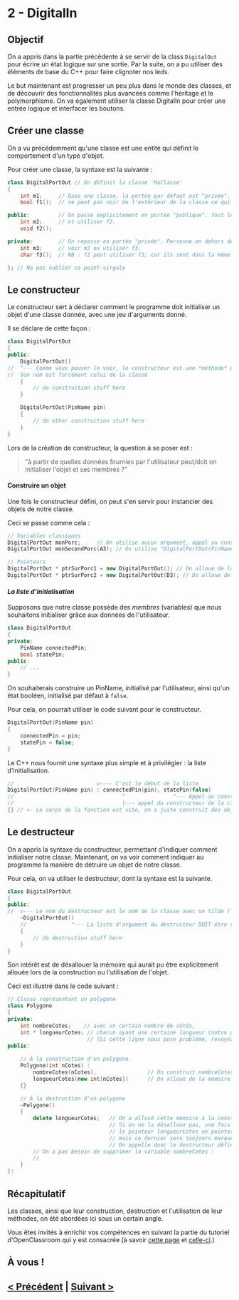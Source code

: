 # 2 - DigitalIn

## Objectif 

On a appris dans la partie précédente à se servir de la class `DigitalOut` pour écrire un état 
logique sur une sortie. 
Par la suite, on a pu utiliser des éléments de base du C++ pour faire clignoter nos leds. 

Le but maintenant est progresser un peu plus dans le monde des classes, et de découvrir des 
fonctionnalités plus avancées comme l'héritage et le polymorphisme. On va également 
utiliser la classe DigitalIn pour créer une entrée logique et interfacer les boutons.


## Créer une classe

On a vu précédemment qu'une classe est une entité qui définit le comportement d'un type
d'objet. 

Pour créer une classe, la syntaxe est la suivante : 

```C++ 
class DigitalPortOut // On définit la classe 'MaClasse'
{
	int m1; 	// Dans une classe, la portée par défaut est "privée". Ceci veut dire qu'on
	bool f1();  // ne peut pas voir de l'extérieur de la classe ce qui est içi

public: 		// On passe explicitement en portée "publique". Tout le monde peut voir m2 
	int m2;		// et utiliser f2. 
	void f2(); 

private: 		// On repasse en portée "privée". Personne en dehors de la classe ne peut
	int m3;  	// voir m3 ou utiliser f3. 
	char f3();  // NB : f2 peut utiliser f3, car ils sont dans la même classe

}; // Ne pas oublier ce point-virgule
```

## Le constructeur

Le constructeur sert à déclarer comment le programme doit initialiser un objet d'une classe
donnée, avec une jeu d'arguments donné. 

Il se déclare de cette façon : 
```C++
class DigitalPortOut
{
public: 
	DigitalPortOut() 
//  ^--- Comme vous pouver le voir, le constructeur est une *méthode* particulière, sans type de retour
// 	Son nom est forcément celui de la classe
	{
		// do construction stuff here
	} 

	DigitalPortOut(PinName pin)
	{
		// do other construction stuff here
	}
}
```

Lors de la création de constructeur, la question à se poser est : 
> "à partir de quelles données fournies par l'utilisateur peut/doit on 
initialiser l'objet et ses membres ?"

#### Construire un objet

Une fois le constructeur défini, on peut s'en servir pour instancier des objets
de notre classe. 

Ceci se passe comme cela : 
```C++
// Variables classiques
DigitalPortOut monPorc; 	// On utilise aucun argument, appel au constructeur "DigitalPortOut()"
DigitalPortOut monSecondPorc(A3); // On utilise "DigitalPortOut(PinName pin)"

// Pointeurs
DigitalPortOut * ptrSurPorc1 = new DigitalPortOut(); // On alloue de la mémoire à un pointeur, sans arg.
DigitalPortOut * ptrSurPorc2 = new DigitalPortOut(D3); // On alloue de la mémoire à un pointeur avec un arg.

```


#### *La liste d'initialisation*

Supposons que notre classe possède des *membres* (variables) que nous souhaitons 
initialiser grâce aux données de l'utilisateur.

```C++
class DigitalPortOut
{
private: 
	PinName connectedPin; 
	bool statePin; 
public: 
	// ...
}
```
On souhaiterais construire un PinName, initialisé par l'utilisateur, ainsi
qu'un état booléen, initialisé par défaut à `false`. 

Pour cela, on pourrait utiliser le code suivant pour le constructeur. 

```C++
DigitalPortOut(PinName pin)
{
	connectedPin = pin; 
	statePin = false; 
}
```

Le C++ nous fournit une syntaxe plus simple et à privilégier : la liste d'initialisation. 
```C++
// 							v---- C'est le début de la liste
DigitalPortOut(PinName pin) : connectedPin(pin), statePin(false)
//									^				^--- Appel au constructeur du type bool prenant comme argument un bool.
//									|--- appel du constructeur de la classe PinName() prenant en argument un PinName.
{} // <- Le corps de la fonction est vite, on a juste construit des objets.
```




## Le destructeur
On a appris la syntaxe du constructeur, permettant d'indiquer comment initialiser notre classe. 
Maintenant, on va voir comment indiquer au programme la manière de détruire un objet de notre classe. 

Pour cela, on va utiliser le destructeur, dont la syntaxe est la suivante. 

```C++
class DigitalPortOut
{
public: 
//  v--- Le nom du destructeur est le nom de la classe avec un tilde ('~') devant. 
	~DigitalPortOut()
	// 				^--- La liste d'argument du destructeur DOIT être vide. 
	{
		// do destruction stuff here
	}
}
``` 

Son intérêt est de désallouer la mémoire qui aurait pu être explicitement allouée lors de la construction
ou l'utilisation de l'objet. 

Ceci est illustré dans le code suivant : 

```C++
// Classe représentant un polygone
class Polygone
{
private: 
	int nombreCotes; 	// avec un certain nombre de côtés, 
	int * longueurCotes; // chacun ayant une certaine longueur (notre pointeur représente la premiere case d'un tableau) 
						 // (Si cette ligne vous pose problème, revoyez le lien entre tableau et pointeur)
public: 
	
	// À la construction d'un polygone 
	Polygone(int nCotes) : 
		nombreCotes(nCotes),   				// On construit nombreCotes à partir de nCotes
		longueurCotes(new int[nCotes]) 		// On alloue de la mémoire pour pouvoir stocker la longueur de chaque côté
	{}

	// À la destruction d'un polygone
	~Polygone() 
	{
		delete longueurCotes; 	// On a alloué cette mémoire à la construction. 
								// Si on ne la désalloue pas, une fois la classe détruite, 
								// le pointeur longueurCotes ne pointera plus sur l'emplacement mémoire,
								// mais ce dernier sera toujours marqué comme utilisé : on aura une fuite mémoire. 
								// On appelle donc le destructeur défini pour un tableau d'entier. 
		// On a pas besoin de supprimer la variable nombreCotes : 
		// 
	}
}:
```



## Récapitulatif

Les classes, ainsi que leur construction, destruction et l'utilisation de leur méthodes, on été abordées ici
sous un certain angle. 

Vous êtes invités à enrichir vos compétences en suivant la partie du tutoriel d'OpenClassroom qui y est consacrée (à savoir
[cette page](https://openclassrooms.com/courses/programmez-avec-le-langage-c/les-classes-partie-1-2) et 
[celle-ci](https://openclassrooms.com/courses/programmez-avec-le-langage-c/les-classes-partie-2-2).)

## À vous !

## [< Précédent](https://github.com/yop0/ClubRobot_FormationElec/blob/master/1-DigitalOut) | [Suivant >](https://github.com/yop0/ClubRobot_FormationElec/blob/master/3-AnalogIn)
 